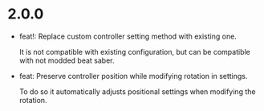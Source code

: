

# 2.0.0

- feat!: Replace custom controller setting method with existing one.

  It is not compatible with existing configuration, but can be compatible with not modded beat saber.

- feat: Preserve controller position while modifying rotation in settings.

  To do so it automatically adjusts positional settings when modifying the rotation.
